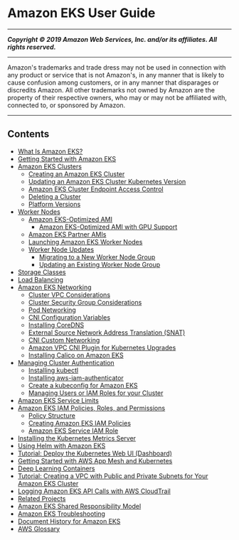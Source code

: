 # Amazon EKS User Guide

-----
*****Copyright &copy; 2019 Amazon Web Services, Inc. and/or its affiliates. All rights reserved.*****

-----
Amazon's trademarks and trade dress may not be used in 
     connection with any product or service that is not Amazon's, 
     in any manner that is likely to cause confusion among customers, 
     or in any manner that disparages or discredits Amazon. All other 
     trademarks not owned by Amazon are the property of their respective
     owners, who may or may not be affiliated with, connected to, or 
     sponsored by Amazon.

-----
## Contents
+ [What Is Amazon EKS?](what-is-eks.md)
+ [Getting Started with Amazon EKS](getting-started.md)
+ [Amazon EKS Clusters](clusters.md)
   + [Creating an Amazon EKS Cluster](create-cluster.md)
   + [Updating an Amazon EKS Cluster Kubernetes Version](update-cluster.md)
   + [Amazon EKS Cluster Endpoint Access Control](cluster-endpoint.md)
   + [Deleting a Cluster](delete-cluster.md)
   + [Platform Versions](platform-versions.md)
+ [Worker Nodes](worker.md)
   + [Amazon EKS-Optimized AMI](eks-optimized-ami.md)
      + [Amazon EKS-Optimized AMI with GPU Support](gpu-ami.md)
   + [Amazon EKS Partner AMIs](eks-partner-amis.md)
   + [Launching Amazon EKS Worker Nodes](launch-workers.md)
   + [Worker Node Updates](update-workers.md)
      + [Migrating to a New Worker Node Group](migrate-stack.md)
      + [Updating an Existing Worker Node Group](update-stack.md)
+ [Storage Classes](storage-classes.md)
+ [Load Balancing](load-balancing.md)
+ [Amazon EKS Networking](eks-networking.md)
   + [Cluster VPC Considerations](network_reqs.md)
   + [Cluster Security Group Considerations](sec-group-reqs.md)
   + [Pod Networking](pod-networking.md)
   + [CNI Configuration Variables](cni-env-vars.md)
   + [Installing CoreDNS](coredns.md)
   + [External Source Network Address Translation (SNAT)](external-snat.md)
   + [CNI Custom Networking](cni-custom-network.md)
   + [Amazon VPC CNI Plugin for Kubernetes Upgrades](cni-upgrades.md)
   + [Installing Calico on Amazon EKS](calico.md)
+ [Managing Cluster Authentication](managing-auth.md)
   + [Installing kubectl](install-kubectl.md)
   + [Installing aws-iam-authenticator](install-aws-iam-authenticator.md)
   + [Create a kubeconfig for Amazon EKS](create-kubeconfig.md)
   + [Managing Users or IAM Roles for your Cluster](add-user-role.md)
+ [Amazon EKS Service Limits](service_limits.md)
+ [Amazon EKS IAM Policies, Roles, and Permissions](IAM_policies.md)
   + [Policy Structure](iam-policy-structure.md)
   + [Creating Amazon EKS IAM Policies](EKS_IAM_user_policies.md)
   + [Amazon EKS Service IAM Role](service_IAM_role.md)
+ [Installing the Kubernetes Metrics Server](metrics-server.md)
+ [Using Helm with Amazon EKS](helm.md)
+ [Tutorial: Deploy the Kubernetes Web UI (Dashboard)](dashboard-tutorial.md)
+ [Getting Started with AWS App Mesh and Kubernetes](mesh-gs-k8s.md)
+ [Deep Learning Containers](deep-learning-containers.md)
+ [Tutorial: Creating a VPC with Public and Private Subnets for Your Amazon EKS Cluster](create-public-private-vpc.md)
+ [Logging Amazon EKS API Calls with AWS CloudTrail](logging-using-cloudtrail.md)
+ [Related Projects](related-projects.md)
+ [Amazon EKS Shared Responsibility Model](shared-responsibilty.md)
+ [Amazon EKS Troubleshooting](troubleshooting.md)
+ [Document History for Amazon EKS](doc-history.md)
+ [AWS Glossary](glossary.md)